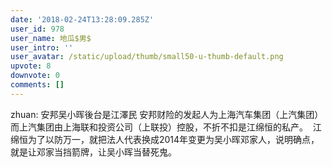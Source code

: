 ```yaml
---
date: '2018-02-24T13:28:09.285Z'
user_id: 978
user_name: 地瓜$男$
user_intro: ''
user_avatar: /static/upload/thumb/small50-u-thumb-default.png
upvote: 8
downvote: 0
comments: []
---
```


zhuan: 安邦吴小晖後台是江澤民 安邦财险的发起人为上海汽车集团（上汽集团） 而上汽集团由上海联和投资公司（上联投）控股，不折不扣是江绵恒的私产。  江绵恒为了以防万一，就把法人代表换成2014年变更为吴小晖邓家人，说明确点，就是让邓家当挡箭牌，让吴小晖当替死鬼。
